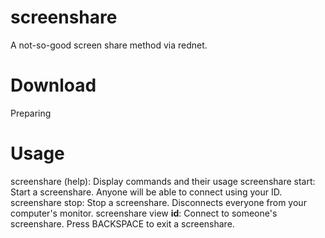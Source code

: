 # screenshare
A not-so-good screen share method via rednet.

# Download
Preparing

# Usage
screenshare (help): Display commands and their usage
screenshare start: Start a screenshare. Anyone will be able to connect using your ID.
screenshare stop: Stop a screenshare. Disconnects everyone from your computer's monitor.
screenshare view **id**: Connect to someone's screenshare.
Press BACKSPACE to exit a screenshare.
